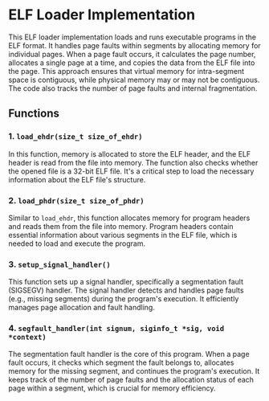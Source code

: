 # ELF Loader Implementation

This ELF loader implementation loads and runs executable programs in the ELF format. It handles page faults within segments by allocating memory for individual pages. When a page fault occurs, it calculates the page number, allocates a single page at a time, and copies the data from the ELF file into the page. This approach ensures that virtual memory for intra-segment space is contiguous, while physical memory may or may not be contiguous. The code also tracks the number of page faults and internal fragmentation.

## Functions

### 1. `load_ehdr(size_t size_of_ehdr)`
In this function, memory is allocated to store the ELF header, and the ELF header is read from the file into memory. The function also checks whether the opened file is a 32-bit ELF file. It's a critical step to load the necessary information about the ELF file's structure.

### 2. `load_phdr(size_t size_of_phdr)`
Similar to `load_ehdr`, this function allocates memory for program headers and reads them from the file into memory. Program headers contain essential information about various segments in the ELF file, which is needed to load and execute the program.

### 3. `setup_signal_handler()`
This function sets up a signal handler, specifically a segmentation fault (SIGSEGV) handler. The signal handler detects and handles page faults (e.g., missing segments) during the program's execution. It efficiently manages page allocation and fault handling.

### 4. `segfault_handler(int signum, siginfo_t *sig, void *context)`
The segmentation fault handler is the core of this program. When a page fault occurs, it checks which segment the fault belongs to, allocates memory for the missing segment, and continues the program's execution. It keeps track of the number of page faults and the allocation status of each page within a segment, which is crucial for memory efficiency.
